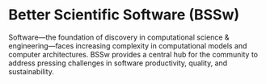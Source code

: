 # Better Scientific Software (BSSw)

Software—the foundation of discovery in computational science & engineering—faces increasing complexity in computational models and computer architectures. BSSw provides a central hub for the community to address pressing challenges in software productivity, quality, and sustainability.

<!---
Slide1 L: ../Articles/Blog/BSSwHighlights2021.md
Slide1 R: ../images/Blog_2112_YIR_Montage.png
Slide2 L: ../Articles/Blog/2022-01-2022BSSwFellowshipAnnounce.md
Slide2 R: ../CuratedContent/TenYearReproducibilityChallenge.md
Slide3 L: ../CuratedContent/WhatEveryComputerScientistShouldKnowAboutFloatingPointArithmetic.md
Slide3 R: ../CuratedContent/InclusiveTermsResources.md
Slide4 L: ../Articles/Blog/2021-12-sc21-swe-cse-bof.md
Slide4 R: ../images/Blog_2112_SC21.png
Slide5 L: ../CuratedContent/FORCE11SoftwareCitationImplementationWorkingGroup.md
Slide5 R: ../Articles/Blog/2021-11-HPCAndTheLabManager.md
Slide6 L: ../Events/hpcbp-060-wrongway.md
Slide6 R: ../Events/2022-03-siam-pp22.md
--->

<!---
Note: We have had upto 7 L and R panels in the carousel, even if the current carousel may be shorter.

Caution: Blank line after first comment mark (or before last comment mark) causes build failure.
LCM: Saving for use again later
Slide1 L: ../Articles/Blog/BSSwHighlights2021.md
Slide1 R: ../images/Blog_2112_YIR_Montage.png
Slide2 L: ../Articles/Blog/2022-01-2022BSSwFellowshipAnnounce.md
Slide2 L: ../Articles/Blog/2021-11-HPCAndTheLabManager.md
Slide3 L: ../Articles/Blog/2021-12-sc21-swe-cse-bof.md
Slide3 R: ../images/Blog_2112_SC21.png
Slide4 L: ../Articles/Blog/2021-11-CollegevilleReportDay3.md
Slide4 R: ../images/Blog_2109_Collegeville1.png
Slide5 L: ../CuratedContent/InclusiveTermsResources.md
Slide5 R: ../CuratedContent/swr-panels-cc.md
Slide6 L: ../Articles/Blog/2021-10-FirstFiveYrsWebinar.md
Slide6 R: ../images/Blog_2110_HPC-BP.png
Slide7 L: ../ShortArticles/CodingConventions.md
Slide7 R: ../Events/2022-01-SoftwareQualityDays.md
--->

<!---
[Site Overview](SiteOverview.md)

[Communities Overview](CommunitiesOverview.md)

[Intro to CSE](IntroToCse.md)

[Intro to HPC](IntroToHpc.md)

--->
